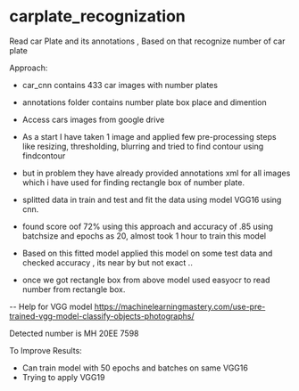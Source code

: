 # carplate_recognization
Read car Plate and its annotations , Based on that recognize number of car plate


Approach:
- car_cnn contains 433 car images with number plates  
- annotations folder contains number plate box place and dimention

- Access cars images from google drive 
 
- As a start I have taken 1 image and applied few pre-processing steps like resizing, thresholding, blurring and tried to find contour using findcontour 
- but in problem they have already provided annotations xml for all images which i have used for finding rectangle box of number plate.

- splitted data in train and test and fit the data using model VGG16 using cnn.

- found score oof 72% using this approach and accuracy of .85 using batchsize and epochs as 20, almost took 1 hour to train this model 

- Based on this fitted model applied this model on some test data and checked accuracy , its near by but not exact ..

- once we got rectangle box from above model used easyocr to read number from rectangle box.

-- Help for VGG model 
https://machinelearningmastery.com/use-pre-trained-vgg-model-classify-objects-photographs/


Detected number is MH 20EE 7598

To Improve Results: 

- Can train model with 50 epochs and batches on same VGG16 
- Trying to apply VGG19 



